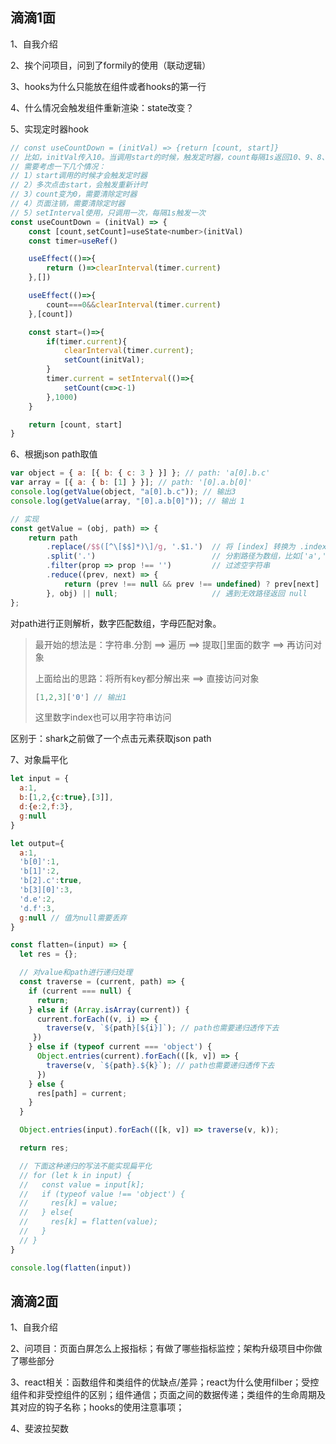 ## 滴滴1面

1、自我介绍

2、挨个问项目，问到了formily的使用（联动逻辑）

3、hooks为什么只能放在组件或者hooks的第一行

4、什么情况会触发组件重新渲染：state改变？

5、实现定时器hook

```js
// const useCountDown = (initVal) => {return [count, start]}
// 比如，initVal传入10。当调用start的时候，触发定时器，count每隔1s返回10、9、8、7...
// 需要考虑一下几个情况：
// 1）start调用的时候才会触发定时器
// 2）多次点击start，会触发重新计时
// 3）count变为0，需要清除定时器
// 4）页面注销，需要清除定时器
// 5）setInterval使用，只调用一次，每隔1s触发一次
const useCountDown = (initVal) => {
    const [count,setCount]=useState<number>(initVal)
    const timer=useRef()

    useEffect(()=>{
        return ()=>clearInterval(timer.current)
    },[])

    useEffect(()=>{
        count===0&&clearInterval(timer.current)
    },[count])

    const start=()=>{
        if(timer.current){
            clearInterval(timer.current);
            setCount(initVal);
        }
        timer.current = setInterval(()=>{
            setCount(c=>c-1)
        },1000)
    }

    return [count, start]
}
```

6、根据json path取值

```js
var object = { a: [{ b: { c: 3 } }] }; // path: 'a[0].b.c'
var array = [{ a: { b: [1] } }]; // path: '[0].a.b[0]'
console.log(getValue(object, "a[0].b.c")); // 输出3
console.log(getValue(array, "[0].a.b[0]")); // 输出 1

// 实现
const getValue = (obj, path) => {
    return path
        .replace(/$$([^\[$$]*)\]/g, '.$1.')  // 将 [index] 转换为 .index.
        .split('.')                          // 分割路径为数组，比如['a','0','b','c']
        .filter(prop => prop !== '')         // 过滤空字符串
        .reduce((prev, next) => {
            return (prev !== null && prev !== undefined) ? prev[next] : null;
        }, obj) || null;                     // 遇到无效路径返回 null
};
```

对path进行正则解析，数字匹配数组，字母匹配对象。

> 最开始的想法是：字符串.分割 ==> 遍历 ==> 提取[]里面的数字 ==> 再访问对象
>
> 上面给出的思路：将所有key都分解出来 ==> 直接访问对象
>
> ```js
> [1,2,3]['0'] // 输出1
> ```
>
> 这里数字index也可以用字符串访问

区别于：shark之前做了一个点击元素获取json path

7、对象扁平化

```js
let input = {
  a:1,
  b:[1,2,{c:true},[3]],
  d:{e:2,f:3},
  g:null
}

let output={
  a:1,
  'b[0]':1,
  'b[1]':2,
  'b[2].c':true,
  'b[3][0]':3,
  'd.e':2,
  'd.f':3,
  g:null // 值为null需要丢弃
}

const flatten=(input) => {
  let res = {};

  // 对value和path进行递归处理
  const traverse = (current, path) => {
    if (current === null) {
      return;
    } else if (Array.isArray(current)) {
      current.forEach((v, i) => {
        traverse(v, `${path}[${i}]`); // path也需要递归透传下去
     })
    } else if (typeof current === 'object') {
      Object.entries(current).forEach(([k, v]) => {
        traverse(v, `${path}.${k}`); // path也需要递归透传下去
      })
    } else {
      res[path] = current;
    }
  }

  Object.entries(input).forEach(([k, v]) => traverse(v, k));

  return res;

  // 下面这种递归的写法不能实现扁平化
  // for (let k in input) {
  //   const value = input[k];
  //   if (typeof value !== 'object') {
  //     res[k] = value;
  //   } else{
  //     res[k] = flatten(value);
  //   }
  // }
}

console.log(flatten(input))
```

## 滴滴2面

1、自我介绍

2、问项目：页面白屏怎么上报指标；有做了哪些指标监控；架构升级项目中你做了哪些部分

3、react相关：函数组件和类组件的优缺点/差异；react为什么使用filber；受控组件和非受控组件的区别；组件通信；页面之间的数据传递；类组件的生命周期及其对应的钩子名称；hooks的使用注意事项；

4、斐波拉契数
